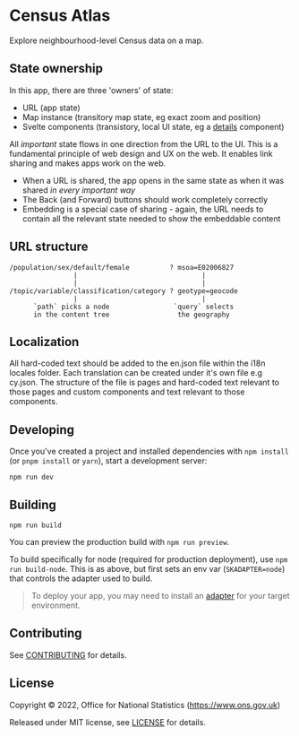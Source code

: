 # Census Atlas

Explore neighbourhood-level Census data on a map.

## State ownership

In this app, there are three 'owners' of state:

- URL (app state)
- Map instance (transitory map state, eg exact zoom and position)
- Svelte components (transistory, local UI state, eg a [details](https://design-system.service.gov.uk/components/details/) component)

All _important_ state flows in one direction from the URL to the UI. This is a fundamental principle of web design and UX on the web. It enables link sharing and makes apps work on the web.

- When a URL is shared, the app opens in the same state as when it was shared _in every important way_
- The Back (and Forward) buttons should work completely correctly
- Embedding is a special case of sharing - again, the URL needs to contain all the relevant state needed to show the embeddable content

## URL structure

    /population/sex/default/female          ? msoa=E02006827
                    |                               |
                    |                               |
    /topic/variable/classification/category ? geotype=geocode
                    |                               |
          `path` picks a node                `query` selects
          in the content tree                 the geography

## Localization

All hard-coded text should be added to the en.json file within the i18n locales folder. Each translation can be created under it's own file e.g cy.json.
The structure of the file is pages and hard-coded text relevant to those pages and custom components and text relevant to those components.

## Developing

Once you've created a project and installed dependencies with `npm install` (or `pnpm install` or `yarn`), start a development server:

    npm run dev

## Building

    npm run build

You can preview the production build with `npm run preview`.

To build specifically for node (required for production deployment), use `npm run build-node`. This is as above, but first sets an env var (`SKADAPTER=node`) that controls the adapter used to build.

> To deploy your app, you may need to install an [adapter](https://kit.svelte.dev/docs/adapters) for your target environment.

## Contributing

See [CONTRIBUTING](CONTRIBUTING.md) for details.

## License

Copyright © 2022, Office for National Statistics (https://www.ons.gov.uk)

Released under MIT license, see [LICENSE](LICENSE.md) for details.
